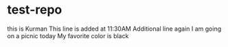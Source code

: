 # test-repo
this is Kurman
This line is added at 11:30AM
Additional line again
I am going on a picnic today
My favorite color is black
